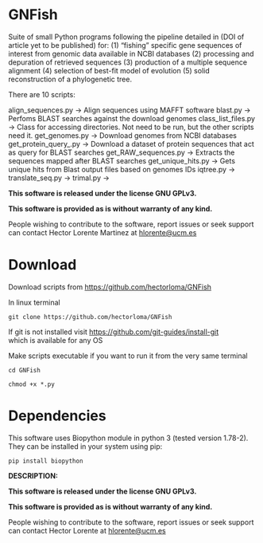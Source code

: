 # GNFish
Suite of small Python programs following the pipeline detailed in (DOI of article yet to be published) for:
(1) “fishing” specific gene sequences of interest from genomic data available in NCBI databases
(2) processing and depuration of retrieved sequences
(3) production of a multiple sequence alignment
(4) selection of best-fit model of evolution
(5) solid reconstruction of a phylogenetic tree.

There are 10 scripts:

align_sequences.py -> Align sequences using MAFFT software
blast.py -> Perfoms BLAST searches against the download genomes
class_list_files.py -> Class for accessing directories. Not need to be run, but the other scripts need it. 
get_genomes.py -> Download genomes from NCBI databases
get_protein_query_.py -> Download a dataset of protein sequences that act as query for BLAST searches
get_RAW_sequences.py -> Extracts the sequences mapped after BLAST searches
get_unique_hits.py -> Gets unique hits from Blast output files based on genomes IDs
iqtree.py -> 
translate_seq.py -> 
trimal.py -> 

**This software is released under the license GNU GPLv3.**

**This software is provided as is without warranty of any kind.** 

People wishing to contribute to the software, report issues or seek support can contact Hector Lorente Martinez at hlorente@ucm.es


# Download

Download scripts from https://github.com/hectorloma/GNFish

In linux terminal

```
git clone https://github.com/hectorloma/GNFish
```

If git is not installed visit https://github.com/git-guides/install-git  
which is available for any OS

Make scripts executable if you want to run it from the very same terminal

```
cd GNFish
```

```
chmod +x *.py
```

# Dependencies

This software uses Biopython module in python 3 (tested version 1.78-2). They can be installed in your system using pip:

```
pip install biopython 
```

**DESCRIPTION:**


**This software is released under the license GNU GPLv3.**

**This software is provided as is without warranty of any kind.** 

People wishing to contribute to the software, report issues or seek support can contact Hector Lorente at hlorente@ucm.es
